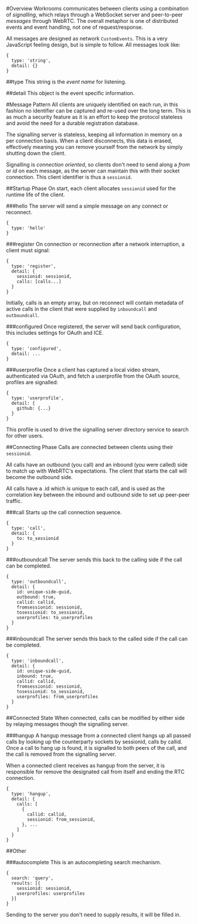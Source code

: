 #Overview
Workrooms communicates between clients using a combination of
*signalling*, which relays through a WebSocket server and peer-to-peer
*messages* through WebRTC. The overall metaphor is one of distributed
events and event handling, not one of request/response.

All messages are designed as network `CustomEvents`. This is a very
JavaScript feeling design, but is simple to follow. All messages look
like:

```
{
  type: 'string',
  detail: {}
}
```

##type
This string is the *event name* for listening.

##detail
This object is the event specific information.

#Message Pattern
All clients are uniquely identified on each run, in this fashion no
identifier can be captured and re-used over the long term. This is as
much a security feature as it is an effort to keep the protocol
stateless and avoid the need for a durable registration database.

The signalling server is stateless, keeping all information in memory on
a per connection basis. When a client disconnects, this data is erased,
effectively meaning you can remove yourself from the network by simply
shutting down the client.

Signalling is *connection oriented*, so clients don't need to send along a
*from* or *id* on each message, as the server can maintain this with
their socket connection. This client identifier is thus a `sessionid`.

##Startup Phase
On start, each client allocates `sessionid` used for the runtime life
of the client.

###hello
The server will send a simple message on any connect or reconnect.
```
{
  type: 'hello'
}
```

###register
On connection or reconnection after a network interruption, a client
must signal:
```
{
  type: 'register',
  detail: {
    sessionid: sessionid,
    calls: [calls...]
  }
}
```

Initially, calls is an empty array, but on reconnect will contain
metadata of active calls in the client that were supplied by
`inboundcall` and `outboundcall`.

###configured
Once registered, the server will send back configuration, this includes
settings for OAuth and ICE.
```
{
  type: 'configured',
  detail: ...
}
```

###userprofile
Once a client has captured a local video stream, authenticated via
OAuth, and fetch a userprofile from the OAuth source, profiles are
signalled:

```
{
  type: 'userprofile',
  detail: {
    github: {...}
  }
}
```

This profile is used to drive the signalling server directory service to
search for other users.

##Connecting Phase
Calls are connected between clients using their `sessionid`.

All calls have an outbound (you call) and an inbound (you were called) side
to match up with WebRTC's expectations. The client that starts the call
will become the outbound side.

All calls have a .id which is unique to each call, and is used
as the correlation key between the inbound and outbound side
to set up peer-peer traffic.

###call
Starts up the call connection sequence.
```
{
  type: 'call',
  detail: {
    to: to_sessionid
  }
}
```

###outboundcall
The server sends this back to the calling side if the call can be
completed.
```
{
  type: 'outboundcall',
  detail: {
    id: unique-side-guid,
    outbound: true,
    callid: callid,
    fromsessionid: sessionid,
    tosessionid: to_sessionid,
    userprofiles: to_userprofiles
  }
}
```

###inboundcall
The server sends this back to the called side if the call can be
completed.
```
{
  type: 'inboundcall',
  detail: {
    id: unique-side-guid,
    inbound: true,
    callid: callid,
    fromsessionid: sessionid,
    tosessionid: to_sessionid,
    userprofiles: from_userprofiles
  }
}
```

##Connected State
When connected, calls can be modified by either side by relaying messages
though the signalling server.

###hangup
A hangup message from a connected client hangs up all passed calls by
looking up the counterparty sockets by sessionid, calls by callid. Once
a call to hang up is found, it is signalled to both peers of the call,
and the call is removed from the signalling server.

When a connected client receives as hangup from the server, it is
responsible for remove the designated call from itself and ending the
RTC connection.
```
{
  type: 'hangup',
  detail: {
    calls: [
      {
        callid: callid,
        sessionid: from_sessionid,
      }, ...
    ]
  }
}
```

##Other

###autocomplete
This is an autocompleting search mechanism.
```
{
  search: 'query',
  results: [{
    sessionid: sessionid,
    userprofiles: userprofiles
  }]
}
```
Sending to the server you don't need to supply results, it will be
filled in.
